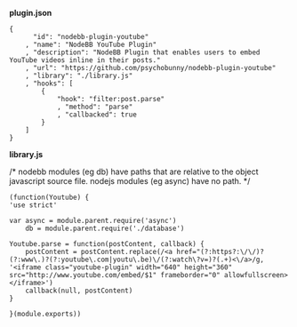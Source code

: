 **plugin.json**

````
{
      "id": "nodebb-plugin-youtube"
    , "name": "NodeBB YouTube Plugin"
    , "description": "NodeBB Plugin that enables users to embed YouTube videos inline in their posts."
    , "url": "https://github.com/psychobunny/nodebb-plugin-youtube"
    , "library": "./library.js"
    , "hooks": [
        {
            "hook": "filter:post.parse"
            , "method": "parse"
            , "callbacked": true
        }
    ]
}
````
**library.js**

/*
	nodebb modules (eg db) have paths that are relative to the object javascript source file.
	nodejs modules (eg async) have no path.
*/

    (function(Youtube) {
	'use strict'

	var async = module.parent.require('async')
	    db = module.parent.require('./database')

	Youtube.parse = function(postContent, callback) {
		postContent = postContent.replace(/<a href="(?:https?:\/\/)?(?:www\.)?(?:youtube\.com|youtu\.be)\/(?:watch\?v=)?(.+)<\/a>/g, '<iframe class="youtube-plugin" width="640" height="360" src="http://www.youtube.com/embed/$1" frameborder="0" allowfullscreen></iframe>')
		callback(null, postContent)
	}

    }(module.exports))
